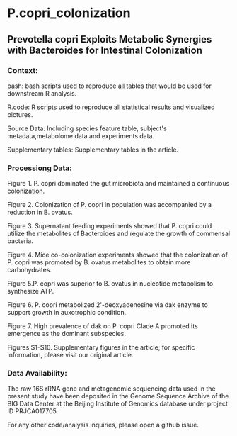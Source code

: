 # P.copri_colonization


## Prevotella copri Exploits Metabolic Synergies with Bacteroides for Intestinal Colonization

### Context:

bash: bash scripts used to reproduce all tables that would be used for downstream R analysis.

R.code: R scripts used to reproduce all statistical results and visualized pictures.

Source Data: Including species feature table, subject's metadata,metabolome data and experiments data.

Supplementary tables: Supplementary tables in the article.


### Processiong Data:


Figure 1. P. copri dominated the gut microbiota and maintained a continuous colonization.

Figure 2. Colonization of P. copri in population was accompanied by a reduction in B. ovatus. 

Figure 3. Supernatant feeding experiments showed that P. copri could utilize the metabolites of Bacteroides and regulate the growth of commensal bacteria.

Figure 4. Mice co-colonization experiments showed that the colonization of P. copri was promoted by B. ovatus metabolites to obtain more carbohydrates.

Figure 5.P. copri was superior to B. ovatus in nucleotide metabolism to synthesize ATP.

Figure 6. P. copri metabolized 2'-deoxyadenosine via dak enzyme to support growth in auxotrophic condition.

Figure 7. High prevalence of dak on P. copri Clade A promoted its emergence as the dominant subspecies.

Figures S1-S10. Supplementary figures in the article; for specific information, please visit our original article.



### Data Availability:
The raw 16S rRNA gene and metagenomic sequencing data used in the present study have been deposited in the Genome Sequence Archive of the BIG Data Center at the Beijing Institute of Genomics database under project ID PRJCA017705.

For any other code/analysis inquiries, please open a github issue.

